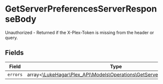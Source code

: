 # GetServerPreferencesServerResponseBody

Unauthorized - Returned if the X-Plex-Token is missing from the header or query.


## Fields

| Field                                                                                                                            | Type                                                                                                                             | Required                                                                                                                         | Description                                                                                                                      |
| -------------------------------------------------------------------------------------------------------------------------------- | -------------------------------------------------------------------------------------------------------------------------------- | -------------------------------------------------------------------------------------------------------------------------------- | -------------------------------------------------------------------------------------------------------------------------------- |
| `errors`                                                                                                                         | array<[\LukeHagar\Plex_API\Models\Operations\GetServerPreferencesErrors](../../Models/Operations/GetServerPreferencesErrors.md)> | :heavy_minus_sign:                                                                                                               | N/A                                                                                                                              |